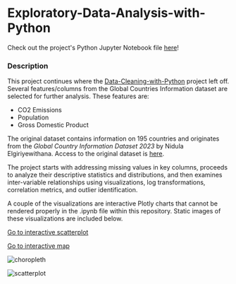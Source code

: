 # Exploratory-Data-Analysis-with-Python
Check out the project's Python Jupyter Notebook file [here](https://github.com/Mcfeenix/Exploratory-Data-Analysis-with-Python/blob/main/countries_eda.ipynb)!
### Description
This project continues where the [Data-Cleaning-with-Python](https://mcfeenix.github.io/Data-Cleaning-with-Python/) project left off. Several features/columns from the Global Countries Information dataset are selected for further analysis. These features are:
- CO2 Emissions
- Population
- Gross Domestic Product

The original dataset contains information on 195 countries and originates from the *Global Country Information Dataset 2023* by Nidula Elgiriyewithana. Access to the original dataset is [here](https://www.kaggle.com/datasets/nelgiriyewithana/countries-of-the-world-2023/data).

The project starts with addressing missing values in key columns, proceeds to analyze their descriptive statistics and distributions, and then examines inter-variable relationships using visualizations, log transformations, correlation metrics, and outlier identification.

A couple of the visualizations are interactive Plotly charts that cannot be rendered properly in the .ipynb file within this repository. Static images of these visualizations are included below.

[Go to interactive scatterplot](https://mcfeenix.github.io/Exploratory-Data-Analysis-with-Python/plotly_scatter.html)

[Go to interactive map](https://mcfeenix.github.io/Exploratory-Data-Analysis-with-Python/plotly_choropleth.html)

![choropleth](https://github.com/user-attachments/assets/fe8374a0-6c90-46ff-9ab8-6fe2e5a264a0)

![scatterplot](https://github.com/user-attachments/assets/3264056d-78fd-434c-bf66-91b51b4476ce)
